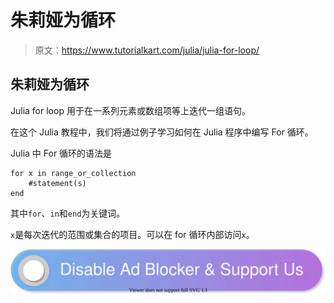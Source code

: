 # 朱莉娅为循环

> 原文：<https://www.tutorialkart.com/julia/julia-for-loop/>

## 朱莉娅为循环

Julia for loop 用于在一系列元素或数组项等上迭代一组语句。

在这个 Julia 教程中，我们将通过例子学习如何在 Julia 程序中编写 For 循环。

Julia 中 For 循环的语法是

```
for x in range_or_collection
    #statement(s)
end
```

其中`for`、`in`和`end`为关键词。

`x`是每次迭代的范围或集合的项目。可以在 for 循环内部访问`x`。

[![](img/925da31b32d6bc3827932f6c8afb11bb.png)](https://www.tutorialkart.com/)